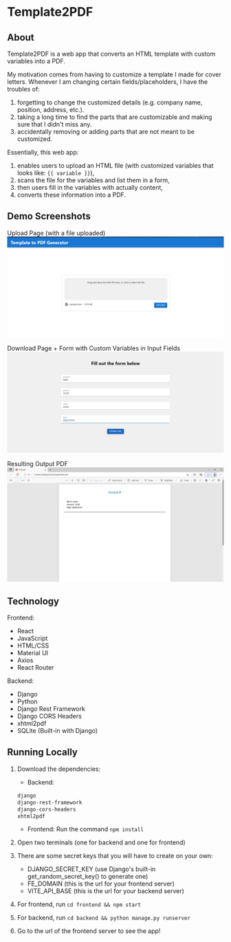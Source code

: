 # Template2PDF

## About

Template2PDF is a web app that converts an HTML template with custom variables into a PDF.

My motivation comes from having to customize a template I made for cover letters. Whenever I am changing certain fields/placeholders, I have the troubles of:

1. forgetting to change the customized details (e.g. company name, position, address, etc.).
2. taking a long time to find the parts that are customizable and making sure that I didn't miss any.
3. accidentally removing or adding parts that are not meant to be customized.

Essentially, this web app:

1. enables users to upload an HTML file (with customized variables that looks like: `{{ variable }}`),
2. scans the file for the variables and list them in a form,
3. then users fill in the variables with actually content,
4. converts these information into a PDF.

## Demo Screenshots

Upload Page (with a file uploaded)
![Upload Page](<./demo_screenshots/Screenshot%20(339).png>)

Download Page + Form with Custom Variables in Input Fields
![Download Page](<./demo_screenshots/Screenshot%20(341).png>)

Resulting Output PDF
![Resulting PDF](<./demo_screenshots/Screenshot%20(342).png>)

## Technology

Frontend:

- React
- JavaScript
- HTML/CSS
- Material UI
- Axios
- React Router

Backend:

- Django
- Python
- Django Rest Framework
- Django CORS Headers
- xhtml2pdf
- SQLite (Built-in with Django)

## Running Locally

1. Download the dependencies:

   - Backend:

   ```
   django
   django-rest-framework
   django-cors-headers
   xhtml2pdf
   ```

   - Frontend:
     Run the command `npm install`

2. Open two terminals (one for backend and one for frontend)
3. There are some secret keys that you will have to create on your own:

   - DJANGO_SECRET_KEY (use Django's built-in get_random_secret_key() to generate one)
   - FE_DOMAIN (this is the url for your frontend server)
   - VITE_API_BASE (this is the url for your backend server)

4. For frontend, run `cd frontend && npm start`
5. For backend, run `cd backend && python manage.py runserver`
6. Go to the url of the frontend server to see the app!
